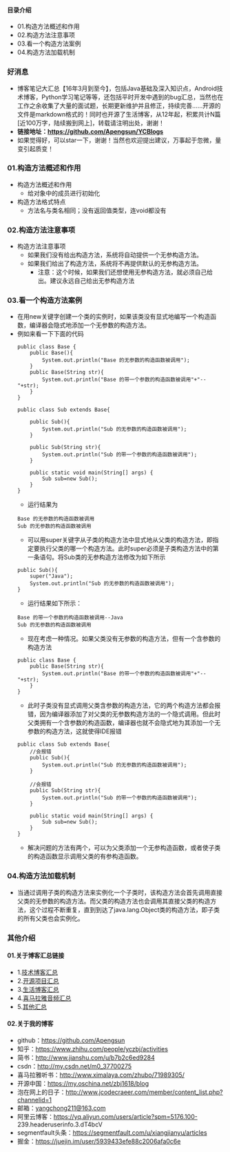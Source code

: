 #### 目录介绍
- 01.构造方法概述和作用
- 02.构造方法注意事项
- 03.看一个构造方法案例
- 04.构造方法加载机制



### 好消息
- 博客笔记大汇总【16年3月到至今】，包括Java基础及深入知识点，Android技术博客，Python学习笔记等等，还包括平时开发中遇到的bug汇总，当然也在工作之余收集了大量的面试题，长期更新维护并且修正，持续完善……开源的文件是markdown格式的！同时也开源了生活博客，从12年起，积累共计N篇[近100万字，陆续搬到网上]，转载请注明出处，谢谢！
- **链接地址：https://github.com/Apengsun/YCBlogs**
- 如果觉得好，可以star一下，谢谢！当然也欢迎提出建议，万事起于忽微，量变引起质变！




### 01.构造方法概述和作用
- 构造方法概述和作用
	* 给对象中的成员进行初始化
- 构造方法格式特点
	* 方法名与类名相同；没有返回值类型，连void都没有




### 02.构造方法注意事项
- 构造方法注意事项
	* 如果我们没有给出构造方法，系统将自动提供一个无参构造方法。
	* 如果我们给出了构造方法，系统将不再提供默认的无参构造方法。
		* 注意：这个时候，如果我们还想使用无参构造方法，就必须自己给出。建议永远自己给出无参构造方法



### 03.看一个构造方法案例
- 在用new关键字创建一个类的实例时，如果该类没有显式地编写一个构造函数，编译器会隐式地添加一个无参数的构造方法。
- 例如来看一下下面的代码
    ```
    public class Base {
    	public Base(){
    		System.out.println("Base 的无参数的构造函数被调用");
    	}
    	public Base(String str){
    		System.out.println("Base 的带一个参数的构造函数被调用"+"--"+str);
    	}
    }
    
    public class Sub extends Base{
    	
    	public Sub(){
    		System.out.println("Sub 的无参数的构造函数被调用");
    	}
    	
    	public Sub(String str){
    		System.out.println("Sub 的带一个参数的构造函数被调用");
    	}
    	
    	public static void main(String[] args) {
    		Sub sub=new Sub();
    	}
    }
    ```
    - 运行结果为
    ```
    Base 的无参数的构造函数被调用
    Sub 的无参数的构造函数被调用
    ```
    - 可以用super关键字从子类的构造方法中显式地从父类的构造方法，即指定要执行父类的哪一个构造方法。此时super必须是子类构造方法中的第一条语句。将Sub类的无参构造方法修改为如下所示
    ```
    public Sub(){
    	super("Java");
    	System.out.println("Sub 的无参数的构造函数被调用");
    }
    ```
    - 运行结果如下所示：
    ```
    Base 的带一个参数的构造函数被调用--Java
    Sub 的无参数的构造函数被调用
    ```
    - 现在考虑一种情况。如果父类没有无参数的构造方法，但有一个含参数的构造方法
    ```
    public class Base {
    	public Base(String str){
    		System.out.println("Base 的带一个参数的构造函数被调用"+"--"+str);
    	}
    }
    ```
    - 此时子类没有显式调用父类含参数的构造方法，它的两个构造方法都会报错，因为编译器添加了对父类的无参数构造方法的一个隐式调用。但此时父类拥有一个含参数的构造函数，编译器也就不会隐式地为其添加一个无参数的构造方法，这就使得IDE报错
    ```
    public class Sub extends Base{
    	//会报错
    	public Sub(){
    		System.out.println("Sub 的无参数的构造函数被调用");
    	}
    	
    	//会报错
    	public Sub(String str){
    		System.out.println("Sub 的带一个参数的构造函数被调用");
    	}
    	
    	public static void main(String[] args) {
    		Sub sub=new Sub();
    	}
    }
    ```
    - 解决问题的方法有两个，可以为父类添加一个无参构造函数，或者使子类的构造函数显示调用父类的有参构造函数。



### 04.构造方法加载机制
- 当通过调用子类的构造方法来实例化一个子类时，该构造方法会首先调用直接父类的无参数的构造方法。而父类的构造方法也会调用其直接父类的构造方法，这个过程不断重复，直到到达了java.lang.Object类的构造方法，即子类的所有父类也会实例化。




### 其他介绍
#### 01.关于博客汇总链接
- 1.[技术博客汇总](https://www.jianshu.com/p/614cb839182c)
- 2.[开源项目汇总](https://blog.csdn.net/m0_37700275/article/details/80863574)
- 3.[生活博客汇总](https://blog.csdn.net/m0_37700275/article/details/79832978)
- 4.[喜马拉雅音频汇总](https://www.jianshu.com/p/f665de16d1eb)
- 5.[其他汇总](https://www.jianshu.com/p/53017c3fc75d)



#### 02.关于我的博客
- github：https://github.com/Apengsun
- 知乎：https://www.zhihu.com/people/yczbj/activities
- 简书：http://www.jianshu.com/u/b7b2c6ed9284
- csdn：http://my.csdn.net/m0_37700275
- 喜马拉雅听书：http://www.ximalaya.com/zhubo/71989305/
- 开源中国：https://my.oschina.net/zbj1618/blog
- 泡在网上的日子：http://www.jcodecraeer.com/member/content_list.php?channelid=1
- 邮箱：yangchong211@163.com
- 阿里云博客：https://yq.aliyun.com/users/article?spm=5176.100- 239.headeruserinfo.3.dT4bcV
- segmentfault头条：https://segmentfault.com/u/xiangjianyu/articles
- 掘金：https://juejin.im/user/5939433efe88c2006afa0c6e











